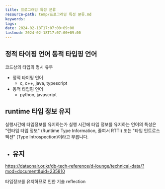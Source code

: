 ```yaml
---
title: 프로그래밍 특성 분류
resource-path: temp/프로그래밍 특성 분류.md
keywords:
tags:
date: 2024-02-18T17:07:00+09:00
lastmod: 2024-02-18T17:07:00+09:00
---
```

## 정적 타이핑 언어 동적 타입핑 언어
코드상의 타입의 명시 유무
- 정적 타이핑 언어
	- c, c++, java, typescript
- 동적 타입핑 언어
	- python, javascript

## runtime 타입 정보 유지
실행시간에 타입정보를 유지하는가
실행 시간에 타입 정보를 유지하는 언어의 특성은 "런타임 타입 정보" (Runtime Type Information, 줄여서 RTTI) 또는 "타입 인트로스펙션" (Type Introspection)이라고 부릅니다.
- 유지
	- 
https://dataonair.or.kr/db-tech-reference/d-lounge/technical-data/?mod=document&uid=235810

타입정보를 유지하므로 인한 기술 reflection